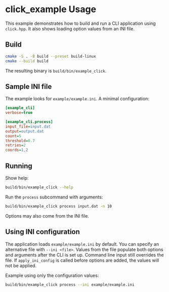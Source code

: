 # click_example Usage

This example demonstrates how to build and run a CLI application using `click.hpp`. It also shows loading option values from an INI file.

## Build

```sh
cmake -S . -B build --preset build-linux
cmake --build build
```

The resulting binary is `build/bin/example_click`.

## Sample INI file

The example looks for `example/example.ini`. A minimal configuration:

```ini
[example_cli]
verbose=true

[example_cli.process]
input_file=input.dat
output=output.dat
count=5
threshold=0.7
retries=2
coords=1,2
```

## Running

Show help:

```sh
build/bin/example_click --help
```

Run the `process` subcommand with arguments:

```sh
build/bin/example_click process input.dat -n 10
```

Options may also come from the INI file.

## Using INI configuration

The application loads `example/example.ini` by default. You can specify an
alternative file with `--ini <file>`. Values from the file populate both options
and arguments after the CLI is set up. Command line input still overrides the
file. If `apply_ini_config` is called before options are added, the values will
not be applied.

Example using only the configuration values:

```sh
build/bin/example_click process --ini example/example.ini
```
